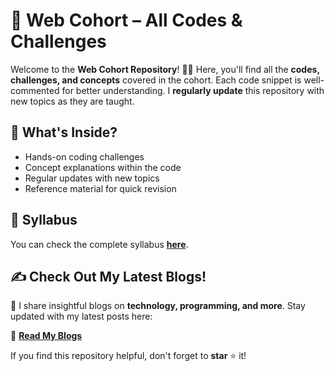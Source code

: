 # 🚀 Web Cohort – All Codes & Challenges  

Welcome to the **Web Cohort Repository**! 👨‍💻 Here, you'll find all the **codes, challenges, and concepts** covered in the cohort. Each code snippet is well-commented for better understanding. I **regularly update** this repository with new topics as they are taught.  

## 📌 What's Inside?
- Hands-on coding challenges  
- Concept explanations within the code  
- Regular updates with new topics  
- Reference material for quick revision  

## 📖 Syllabus  
You can check the complete syllabus **[here](https://piyushgargdev.notion.site/Web-Dev-Cohort-1-0-15c45a61dc0380588622c95aea90e7c8)**.  

## ✍️ Check Out My Latest Blogs!  
🚀 I share insightful blogs on **technology, programming, and more**. Stay updated with my latest posts here:  

🔗 **[Read My Blogs](https://mdsaleh.hashnode.dev/)**   
 
If you find this repository helpful, don't forget to **star** ⭐ it!